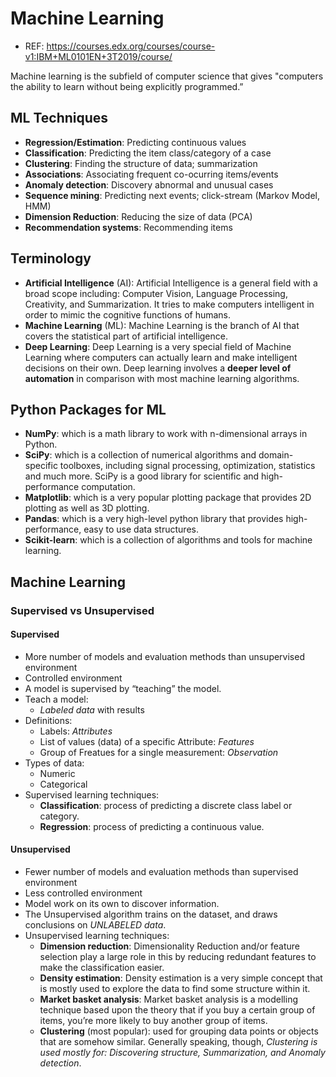# Machine Learning

- REF: https://courses.edx.org/courses/course-v1:IBM+ML0101EN+3T2019/course/

Machine learning is the subfield of computer science that gives "computers the ability to learn without being explicitly programmed.”

## ML Techniques
- **Regression/Estimation**: Predicting continuous values
- **Classification**: Predicting the item class/category of a case
- **Clustering**: Finding the structure of data; summarization
- **Associations**: Associating frequent co-ocurring items/events
- **Anomaly detection**: Discovery abnormal and unusual cases
- **Sequence mining**: Predicting next events; click-stream (Markov Model, HMM)
- **Dimension Reduction**: Reducing the size of data (PCA)
- **Recommendation systems**: Recommending items

## Terminology
- **Artificial Intelligence** (AI): Artificial Intelligence is a general field with a broad scope including: Computer Vision, Language Processing, Creativity, and Summarization. It tries to make computers intelligent in order to mimic the cognitive functions of humans.
- **Machine Learning** (ML): Machine Learning is the branch of AI that covers the statistical part of artificial intelligence.
- **Deep Learning**: Deep Learning is a very special field of Machine Learning where computers can actually learn and make intelligent decisions on their own. Deep learning involves a **deeper level of automation** in comparison with most machine learning algorithms.

## Python Packages for ML

- **NumPy**: which is a math library to work with n-dimensional arrays in Python.
- **SciPy**: which is a collection of numerical algorithms and domain-specific toolboxes, including signal processing, optimization, statistics and much more. SciPy is a good library for scientific and high-performance computation.
- **Matplotlib**: which is a very popular plotting package that provides 2D plotting as well as 3D plotting.
- **Pandas**: which is a very high-level python library that provides high-performance, easy to use data structures.
- **Scikit-learn**: which is a collection of algorithms and tools for machine learning.

## Machine Learning

### Supervised vs Unsupervised

#### Supervised
- More number of models and evaluation methods than unsupervised environment
- Controlled environment
- A model is supervised by “teaching” the model.
- Teach a model:
  - *Labeled data* with results
- Definitions:
  - Labels: *Attributes*
  - List of values (data) of a specific Attribute: *Features*
  - Group of Freatues for a single measurement: *Observation*
- Types of data:
  - Numeric
  - Categorical
- Supervised learning techniques:
  - **Classification**: process of predicting a discrete class label or category.
  - **Regression**: process of predicting a continuous value.

#### Unsupervised
- Fewer number of models and evaluation methods than supervised environment
- Less controlled environment
- Model work on its own to discover information.
- The Unsupervised algorithm trains on the dataset, and draws conclusions on *UNLABELED data*.
- Unsupervised learning techniques:
  - **Dimension reduction**: Dimensionality Reduction and/or feature selection play a large role in this by reducing redundant features to make the classification easier.
  - **Density estimation**: Density estimation is a very simple concept that is mostly used to explore the data to find some structure within it.
  - **Market basket analysis**: Market basket analysis is a modelling technique based upon the theory that if you buy a certain group of items, you’re more likely to buy another group of items.
  - **Clustering** (most popular): used for grouping data points or objects that are somehow similar. Generally speaking, though, *Clustering is used mostly for: Discovering structure, Summarization, and Anomaly detection*.
